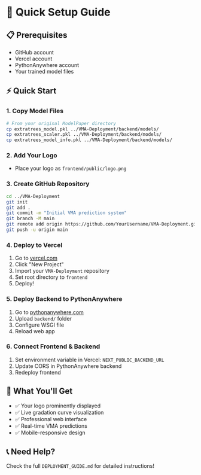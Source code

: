 # 🚀 Quick Setup Guide

## 📋 Prerequisites
- GitHub account
- Vercel account
- PythonAnywhere account
- Your trained model files

## ⚡ Quick Start

### 1. Copy Model Files
```bash
# From your original ModelPaper directory
cp extratrees_model.pkl ../VMA-Deployment/backend/models/
cp extratrees_scaler.pkl ../VMA-Deployment/backend/models/
cp extratrees_model_info.pkl ../VMA-Deployment/backend/models/
```

### 2. Add Your Logo
- Place your logo as `frontend/public/logo.png`

### 3. Create GitHub Repository
```bash
cd ../VMA-Deployment
git init
git add .
git commit -m "Initial VMA prediction system"
git branch -M main
git remote add origin https://github.com/YourUsername/VMA-Deployment.git
git push -u origin main
```

### 4. Deploy to Vercel
1. Go to [vercel.com](https://vercel.com)
2. Click "New Project"
3. Import your `VMA-Deployment` repository
4. Set root directory to `frontend`
5. Deploy!

### 5. Deploy Backend to PythonAnywhere
1. Go to [pythonanywhere.com](https://pythonanywhere.com)
2. Upload `backend/` folder
3. Configure WSGI file
4. Reload web app

### 6. Connect Frontend & Backend
1. Set environment variable in Vercel: `NEXT_PUBLIC_BACKEND_URL`
2. Update CORS in PythonAnywhere backend
3. Redeploy frontend

## 🎯 What You'll Get
- ✅ Your logo prominently displayed
- ✅ Live gradation curve visualization
- ✅ Professional web interface
- ✅ Real-time VMA predictions
- ✅ Mobile-responsive design

## 📞 Need Help?
Check the full `DEPLOYMENT_GUIDE.md` for detailed instructions! 